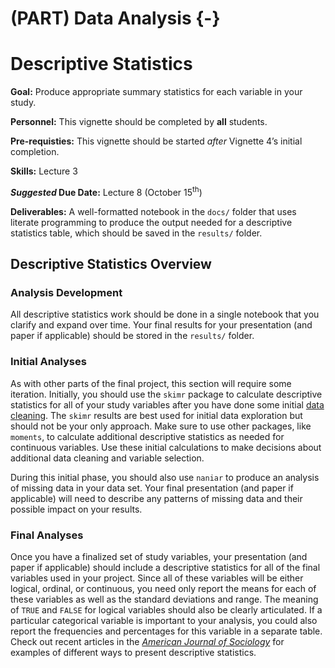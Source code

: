 # (PART) Data Analysis {-}

# Descriptive Statistics

<div class="rmdgoal">
<p><strong>Goal:</strong> Produce appropriate summary statistics for each variable in your study.</p>
</div>

<div class="rmdpersonnel">
<p><strong>Personnel:</strong> This vignette should be completed by <strong>all</strong> students.</p>
</div>

<div class="rmdpre">
<p><strong>Pre-requisties:</strong> This vignette should be started <em>after</em> Vignette 4’s initial completion.</p>
</div>

<div class="rmdskills">
<p><strong>Skills:</strong> Lecture 3</p>
</div>

<div class="rmddue">
<p><strong><em>Suggested</em> Due Date:</strong> Lecture 8 (October 15<sup>th</sup>)</p>
</div>

<div class="rmddeliver">
<p><strong>Deliverables:</strong> A well-formatted notebook in the <code>docs/</code> folder that uses literate programming to produce the output needed for a descriptive statistics table, which should be saved in the <code>results/</code> folder.</p>
</div>

## Descriptive Statistics Overview

### Analysis Development

All descriptive statistics work should be done in a single notebook that you clarify and expand over time. Your final results for your presentation (and paper if applicable) should be stored in the `results/` folder.

### Initial Analyses

As with other parts of the final project, this section will require some iteration. Initially, you should use the `skimr` package to calculate descriptive statistics for all of your study variables after you have done some initial [data cleaning](/data-cleaning.html). The `skimr` results are best used for initial data exploration but should not be your only approach. Make sure to use other packages, like `moments`, to calculate additional descriptive statistics as needed for continuous variables. Use these initial calculations to make decisions about additional data cleaning and variable selection.

During this initial phase, you should also use `naniar` to produce an analysis of missing data in your data set. Your final presentation (and paper if applicable) will need to describe any patterns of missing data and their possible impact on your results.

### Final Analyses

Once you have a finalized set of study variables, your presentation (and paper if applicable) should include a descriptive statistics for all of the final variables used in your project. Since all of these variables will be either logical, ordinal, or continuous, you need only report the means for each of these variables as well as the standard deviations and range. The meaning of `TRUE` and `FALSE` for logical variables should also be clearly articulated. If a particular categorical variable is important to your analysis, you could also report the frequencies and percentages for this variable in a separate table. Check out recent articles in the *<a href="https://www.journals.uchicago.edu/loi/ajs" target="_blank">American Journal of Sociology</a>* for examples of different ways to present descriptive statistics.
